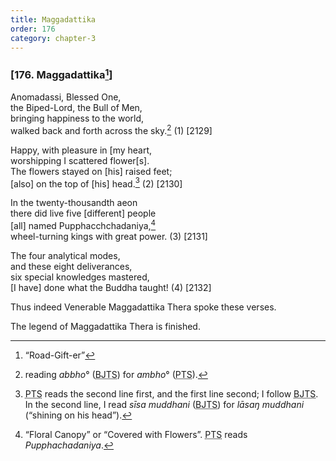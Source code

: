 ```yaml
---
title: Maggadattika
order: 176
category: chapter-3
---
```


### \[176. Maggadattika[^1]\]

Anomadassi, Blessed One,  
the Biped-Lord, the Bull of Men,  
bringing happiness to the world,  
walked back and forth across the sky.[^2] (1) \[2129\]

Happy, with pleasure in \[my heart,  
worshipping I scattered flower\[s\].  
The flowers stayed on \[his\] raised feet;  
\[also\] on the top of \[his\] head.[^3] (2) \[2130\]

In the twenty-thousandth aeon  
there did live five \[different\] people  
\[all\] named Puppha<span class="diacritics" data-state="on">c</span><span class="no-diacritics" data-state="off">ch</span>chadaniya,[^4]  
wheel-turning kings with great power. (3) \[2131\]

The four analytical modes,  
and these eight deliverances,  
six special knowledges mastered,  
\[I have\] done what the Buddha taught! (4) \[2132\]

Thus indeed Venerable Maggadattika Thera spoke these verses.

The legend of Maggadattika Thera is finished.

[^1]: “Road-Gift-er”

[^2]: reading *abbho*° (<abbr title="Buddha Jayanthi Tripitaka Series">BJTS</abbr>) for *ambho*° (<abbr title="Pali Text Society">PTS</abbr>).

[^3]: <abbr title="Pali Text Society">PTS</abbr> reads the second line first, and the first line second; I follow <abbr title="Buddha Jayanthi Tripitaka Series">BJTS</abbr>. In the second line, I read *sīsa muddhani* (<abbr title="Buddha Jayanthi Tripitaka Series">BJTS</abbr>) for *lāsaŋ muddhani* (“shining on his head”).

[^4]: “Floral Canopy” or “Covered with Flowers”. <abbr title="Pali Text Society">PTS</abbr> reads *Pupphachadaniya*.
